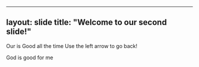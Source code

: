 ---
 layout: slide
 title: "Welcome to our second slide!"
 ---
 Our is Good all the time
 Use the left arrow to go back!

 God is good for me
